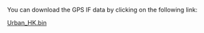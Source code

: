 You can download the GPS IF data by clicking on the following link:

[Urban_HK.bin](https://example.com/path/to/your/file.zip)
